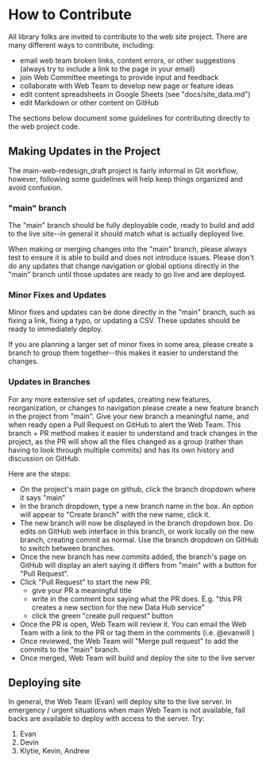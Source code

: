 # How to Contribute

All library folks are invited to contribute to the web site project.
There are many different ways to contribute, including:

- email web team broken links, content errors, or other suggestions (always try to include a link to the page in your email)
- join Web Committee meetings to provide input and feedback
- collaborate with Web Team to develop new page or feature ideas
- edit content spreadsheets in Google Sheets (see "docs/site_data.md")
- edit Markdown or other content on GitHub

The sections below document some guidelines for contributing directly to the web project code.

## Making Updates in the Project

The main-web-redesign_draft project is fairly informal in Git workflow, however, following some guidelines will help keep things organized and avoid confusion. 

### "main" branch 

The "main" branch should be fully deployable code, ready to build and add to the live site--in general it should match what is actually deployed live.

When making or merging changes into the "main" branch, please always test to ensure it is able to build and does not introduce issues. 
Please don't do any updates that change navigation or global options directly in the "main" branch until those updates are ready to go live and are deployed.

### Minor Fixes and Updates

Minor fixes and updates can be done directly in the "main" branch, such as fixing a link, fixing a typo, or updating a CSV. 
These updates should be ready to immediately deploy.

If you are planning a larger set of minor fixes in some area, please create a branch to group them together--this makes it easier to understand the changes.

### Updates in Branches

For any more extensive set of updates, creating new features, reorganization, or changes to navigation please create a new feature branch in the project from "main".
Give your new branch a meaningful name, and when ready open a Pull Request on GitHub to alert the Web Team. 
This branch + PR method makes it easier to understand and track changes in the project, as the PR will show all the files changed as a group (rather than having to look through multiple commits) and has its own history and discussion on GitHub. 

Here are the steps:

- On the project's main page on github, click the branch dropdown where it says "main"
- In the branch dropdown, type a new branch name in the box. An option will appear to "Create branch" with the new name, click it.
- The new branch will now be displayed in the branch dropdown box. Do edits on GitHub web interface in this branch, or work locally on the new branch, creating commit as normal. Use the branch dropdown on GitHub to switch between branches.
- Once the new branch has new commits added, the branch's page on GitHub will display an alert saying it differs from "main" with a button for "Pull Request".
- Click "Pull Request" to start the new PR.
    - give your PR a meaningful title
    - write in the comment box saying what the PR does. E.g. "this PR creates a new section for the new Data Hub service"
    - click the green "create pull request" button
- Once the PR is open, Web Team will review it. You can email the Web Team with a link to the PR or tag them in the comments (i.e. @evanwill )
- Once reviewed, the Web Team will "Merge pull request" to add the commits to the "main" branch.
- Once merged, Web Team will build and deploy the site to the live server

## Deploying site

In general, the Web Team (Evan) will deploy site to the live server.
In emergency / urgent situations when main Web Team is not available, fall backs are available to deploy with access to the server.
Try:

1. Evan
2. Devin
3. Klytie, Kevin, Andrew
